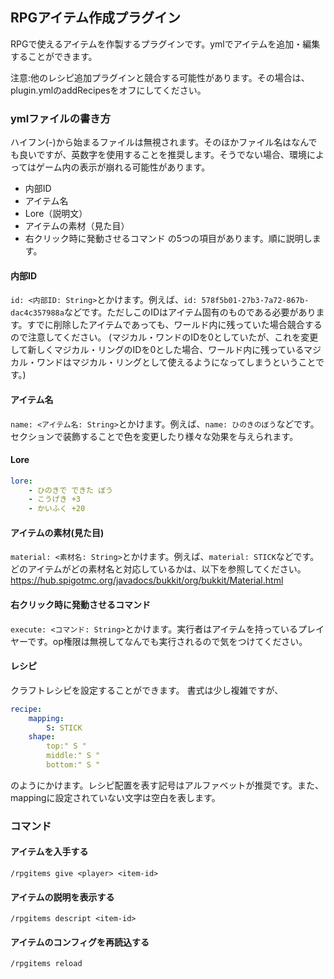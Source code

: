 ## RPGアイテム作成プラグイン
RPGで使えるアイテムを作製するプラグインです。ymlでアイテムを追加・編集することができます。

注意:他のレシピ追加プラグインと競合する可能性があります。その場合は、plugin.ymlのaddRecipesをオフにしてください。
### ymlファイルの書き方
ハイフン(-)から始まるファイルは無視されます。そのほかファイル名はなんでも良いですが、英数字を使用することを推奨します。そうでない場合、環境によってはゲーム内の表示が崩れる可能性があります。
* 内部ID
* アイテム名
* Lore（説明文）
* アイテムの素材（見た目）
* 右クリック時に発動させるコマンド
  の5つの項目があります。順に説明します。
#### 内部ID
`id: <内部ID: String>`とかけます。例えば、`id: 578f5b01-27b3-7a72-867b-dac4c357988a`などです。ただしこのIDはアイテム固有のものである必要があります。すでに削除したアイテムであっても、ワールド内に残っていた場合競合するので注意してください。
(マジカル・ワンドのIDを0としていたが、これを変更して新しくマジカル・リングのIDを0とした場合、ワールド内に残っているマジカル・ワンドはマジカル・リングとして使えるようになってしまうということです。)
#### アイテム名
`name: <アイテム名: String>`とかけます。例えば、`name: ひのきのぼう`などです。セクションで装飾することで色を変更したり様々な効果を与えられます。
#### Lore
```yaml
lore:
    - ひのきで できた ぼう
    - こうげき +3
    - かいふく +20
```
#### アイテムの素材(見た目)
`material: <素材名: String>`とかけます。例えば、`material: STICK`などです。どのアイテムがどの素材名と対応しているかは、以下を参照してください。
https://hub.spigotmc.org/javadocs/bukkit/org/bukkit/Material.html
#### 右クリック時に発動させるコマンド
`execute: <コマンド: String>`とかけます。実行者はアイテムを持っているプレイヤーです。op権限は無視してなんでも実行されるので気をつけてください。
#### レシピ
クラフトレシピを設定することができます。
書式は少し複雑ですが、
```yaml    
recipe:
    mapping:
        S: STICK
    shape:
        top:" S "
        middle:" S "
        bottom:" S "
```
のようにかけます。レシピ配置を表す記号はアルファベットが推奨です。また、mappingに設定されていない文字は空白を表します。
### コマンド
#### アイテムを入手する
`/rpgitems give <player> <item-id>`
#### アイテムの説明を表示する
`/rpgitems descript <item-id>`
#### アイテムのコンフィグを再読込する
`/rpgitems reload`
